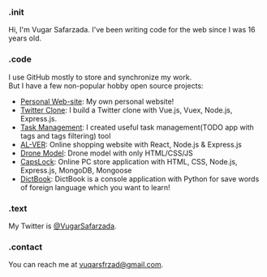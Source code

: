 ### .init
Hi, I'm Vugar Safarzada. I've been writing code for the web since I was 16 years old.<br>

### .code
I use GitHub mostly to store and synchronize my work.<br>
But I have a few non-popular hobby open source projects:
 - [Personal Web-site](https://github.com/vugarsafarzada/vugarsafarzada.repo): My own personal website! 
 - [Twitter Clone](https://github.com/vugarsafarzada/twitter-clone): I build a Twitter clone with Vue.js, Vuex, Node.js, Express.js.
 - [Task Management](https://github.com/vugarsafarzada/task-management): I created useful task management(TODO app with tags and tags filtering) tool
 - [AL-VER](https://github.com/vugarsafarzada/Al-Ver): Online shopping website with React, Node.js & Express.js
 - [Drone Model](https://github.com/vugarsafarzada/Drone-Project): Drone model with only HTML/CSS/JS
 - [CapsLock](https://github.com/vugarsafarzada/CapsLock): Online PC store application with HTML, CSS, Node.js, Express.js, MongoDB, Mongoose
 - [DictBook](https://github.com/vugarsafarzada/DictBook): DictBook is a console application with Python for save words of foreign language which you want to learn!



### .text
My Twitter is [@VugarSafarzada](https://twitter.com/VugarSafarzada).

### .contact
You can reach me at [vuqarsfrzad@gmail.com](mailto:vuqarsfrzad@gmail.com).
